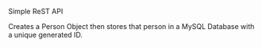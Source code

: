 Simple ReST API

Creates a Person Object then stores that person 
in a MySQL Database with a unique generated ID.
